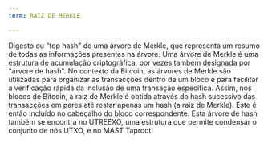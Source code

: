 ```yaml
---
term: RAIZ DE MERKLE

---
```

Digesto ou "top hash" de uma árvore de Merkle, que representa um resumo de todas as informações presentes na árvore. Uma árvore de Merkle é uma estrutura de acumulação criptográfica, por vezes também designada por "árvore de hash". No contexto da Bitcoin, as árvores de Merkle são utilizadas para organizar as transacções dentro de um bloco e para facilitar a verificação rápida da inclusão de uma transação específica. Assim, nos blocos de Bitcoin, a raiz de Merkle é obtida através do hash sucessivo das transacções em pares até restar apenas um hash (a raiz de Merkle). Este é então incluído no cabeçalho do bloco correspondente. Esta árvore de hash também se encontra no UTREEXO, uma estrutura que permite condensar o conjunto de nós UTXO, e no MAST Taproot.